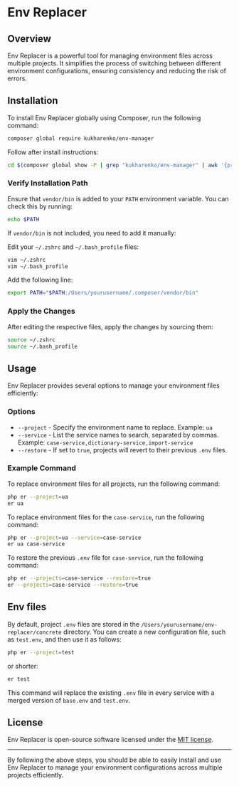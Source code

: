 # Env Replacer

## Overview

Env Replacer is a powerful tool for managing environment files across multiple projects. It simplifies the process of switching between different environment configurations, ensuring consistency and reducing the risk of errors.

## Installation

To install Env Replacer globally using Composer, run the following command:

```bash
composer global require kukharenko/env-manager
```
Follow after install instructions:
```bash
cd $(composer global show -P | grep "kukharenko/env-manager" | awk '{print $2}') && composer install
```
### Verify Installation Path

Ensure that `vendor/bin` is added to your `PATH` environment variable. You can check this by running:

```bash
echo $PATH
```

If `vendor/bin` is not included, you need to add it manually:


Edit your `~/.zshrc` and `~/.bash_profile` files:

```bash
vim ~/.zshrc
vim ~/.bash_profile
```

Add the following line:

```bash
export PATH="$PATH:/Users/yourusername/.composer/vendor/bin"
```

### Apply the Changes

After editing the respective files, apply the changes by sourcing them:

```bash
source ~/.zshrc
source ~/.bash_profile
```

## Usage

Env Replacer provides several options to manage your environment files efficiently:

### Options

- `--project` - Specify the environment name to replace. Example: `ua`
- `--service` - List the service names to search, separated by commas. Example: `case-service,dictionary-service,import-service`
- `--restore` - If set to `true`, projects will revert to their previous `.env` files.

### Example Command

To replace environment files for all projects, run the following command:

```bash
php er --project=ua
er ua
```

To replace environment files for the `case-service`, run the following command:

```bash
php er --project=ua --service=case-service
er ua case-service
```

To restore the previous `.env` file for `case-service`, run the following command:

```bash
php er --projects=case-service --restore=true
er --projects=case-service --restore=true
```

## Env files

By default, project `.env` files are stored in the `/Users/yourusername/env-replacer/concrete` directory. You can create a new configuration file, such as `test.env`, and then use it as follows:

```sh
php er --project=test
```

or shorter:

```sh
er test
```

This command will replace the existing `.env` file in every service with a merged version of `base.env` and `test.env`.

## License

Env Replacer is open-source software licensed under the [MIT license](LICENSE).

---

By following the above steps, you should be able to easily install and use Env Replacer to manage your environment configurations across multiple projects efficiently.